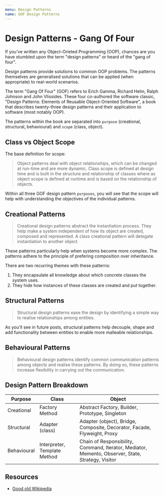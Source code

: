 ```yaml
---
menu: Design Patterns
name: GOF Design Patterns
---
```


# Design Patterns - Gang Of Four

If you've written any Object-Orieted Programming (OOP), chances are you have stumbled upon the term "design patterns" or heard of the "gang of four".

Design patterns provide solutions to common OOP problems. The patterns themselves are generalised solutions that can be applied (when appropriate) to real-world scenarios.

The term "Gang Of Four" (GOF) refers to Erich Gamma, Richard Helm, Ralph Johnson and John Vlissides. These four co-authored the software classic, "Design Patterns: Elements of Reusable Object-Oriented Software", a book that describes twenty-three design patterns and their application to software (most notably OOP).

The patterns within the book are separated into `purpose` (creational, structural, behavioural) and `scope` (class, object).

## Class vs Object Scope

The base definition for scope:

> Object patterns deal with object relationships, which can be changed at run-time and are more dynamic. Class scope is defined at design time and is built in the structure and relationship of classes where as object scope is defined at runtime and is based on the relationship of objects.

Within all three GOF design pattern `purposes`, you will see that the scope will help with understanding the objectives of the individual patterns.

## Creational Patterns

> Creational design patterns abstract the instantiation process. They help make a system independent of how its object are created, composed and represented. A class creational pattern will delegate instantiation to another object.

These patterns particularly help when systems become more complex. The patterns adhere to the principle of prefering composition over inheritance.

There are two recurring themes with these patterns:

1. They encapsulate all knowledge about which concrete classes the system uses.
2. They hide how instances of these classes are created and put together.

## Structural Patterns

> Structural design patterns ease the design by identifying a simple way to realise relationships among entities.

As you'll see in future posts, structural patterns help decouple, shape and add functionality between entities to enable more malleable relationships.

## Behavioural Patterns

> Behavioural design patterns identify common communication patterns among objects and realise these patterns. By doing so, these patterns increase flexibility in carrying out the communication.

## Design Pattern Breakdown

| Purpose     | Class                        | Object                                                                                            |
| ----------- | ---------------------------- | ------------------------------------------------------------------------------------------------- |
| Creational  | Factory Method               | Abstract Factory, Builder, Prototype, Singleton                                                   |
| Structural  | Adapter (class)              | Adapter (object), Bridge, Composite, Decorator, Facade, Flyweight, Proxy                          |
| Behavioural | Interpreter, Template Method | Chain of Responsibility, Command, Iterator, Mediator, Memento, Observer, State, Strategy, Visitor |

## Resources

- [Good old Wikipedia](https://en.wikipedia.org/wiki/Software_design_pattern#Classification_and_list)
